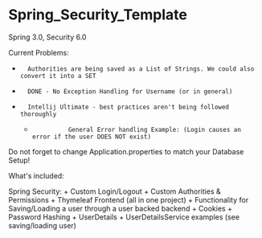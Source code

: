 # Spring_Security_Template
Spring 3.0, Security 6.0

Current Problems: 
  +       Authorities are being saved as a List of Strings. We could also convert it into a SET
  +       DONE - No Exception Handling for Username (or in general)
  +       Intellij Ultimate - best practices aren't being followed thoroughly 
	+				General Error handling Example: (Login causes an error if the user DOES NOT exist)

Do not forget to change Application.properties to match your Database Setup!


What's included:

Spring Security:
	+ Custom Login/Logout
	+ Custom Authorities & Permissions
	+ Thymeleaf Frontend (all in one project)
	+ Functionality for Saving/Loading a user through a user backed backend
	+ Cookies
	+ Password Hashing
	+ UserDetails + UserDetailsService examples (see saving/loading user)
	
